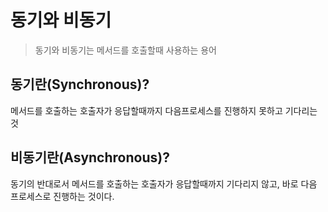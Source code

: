 # 동기와 비동기

> 동기와 비동기는 메서드를 호출할때 사용하는 용어

## 동기란(Synchronous)?

메서드를 호출하는 호출자가 응답할때까지 다음프로세스를 진행하지 못하고 기다리는 것

## 비동기란(Asynchronous)?

동기의 반대로서 메서드를 호출하는 호출자가 응답할때까지 기다리지 않고, 바로 다음 프로세스로 진행하는 것이다.